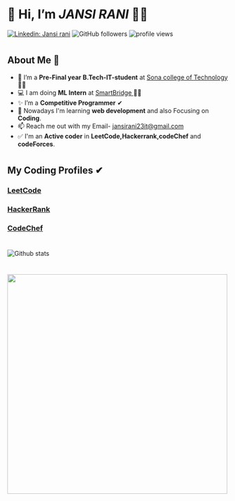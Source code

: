 #

# 👋 Hi, I’m *JANSI RANI* 👩‍💻
  
  [![Linkedin: Jansi rani](https://img.shields.io/badge/-Jansi-blue?style=flat-square&logo=Linkedin&logoColor=white&link=https://www.linkedin.com/in/jansi-rani-t-6432541a6/)](https://www.linkedin.com/in/jansi-rani-t-6432541a6/)
![GitHub followers](https://img.shields.io/github/followers/JANSIRANI-T?label=Follow&style=social)
<img alt = "profile views" src="https://komarev.com/ghpvc/?username=JANSIRANI-T&color=brightgreen">  

#

## About Me 🚀

- 🌱 I’m a **Pre-Final year B.Tech-IT-student** at <a href="https://www.sonatech.ac.in/" target="blank">Sona college of Technology
  </a> 👩‍🎓
- 💻 I am doing **ML Intern** at <a href="https://www.thesmartbridge.com/" target="blank">SmartBridge
  </a> 👩‍💻
- ✨ I’m a **Competitive Programmer** ✔
- 🧠 Nowadays I'm learning **web development** and also Focusing on **Coding**.
- 📫 Reach me out with my Email- jansirani23it@gmail.com
- ✅ I'm an **Active coder** in **LeetCode,Hackerrank,codeChef** and **codeForces**.

# 

## My Coding Profiles ✔ 

<h3>
  <a href="https://leetcode.com/1an5i6ani/" target="blank">LeetCode
  </a>
</h3>
<h3>
  <a href="https://www.hackerrank.com/IT_1919106032?hr_r=1" target="blank">HackerRank
  </a>
</h3>
<h3>
  <a href="https://www.codechef.com/users/jansi_19" target="blank">CodeChef
  </a>
</h3>

#

![Github stats](https://github-readme-stats.vercel.app/api?username=JANSIRANI-T)

#

 <img align="center" src="https://github-readme-stats.vercel.app/api/top-langs/?username=JANSIRANI-T&theme=whiteowl&layout=compact&langs_count=6&border_radius=20&count_private=true&include_all_commits=true&custom_title=%20Most%20Used%20Languages%20By%20Jansi" width="500" />
 
#

<!---
JANSIRANI-T/JANSIRANI-T is a ✨ special ✨ repository because its `README.md` (this file) appears on your GitHub profile.
You can click the Preview link to take a look at your changes.
--->
